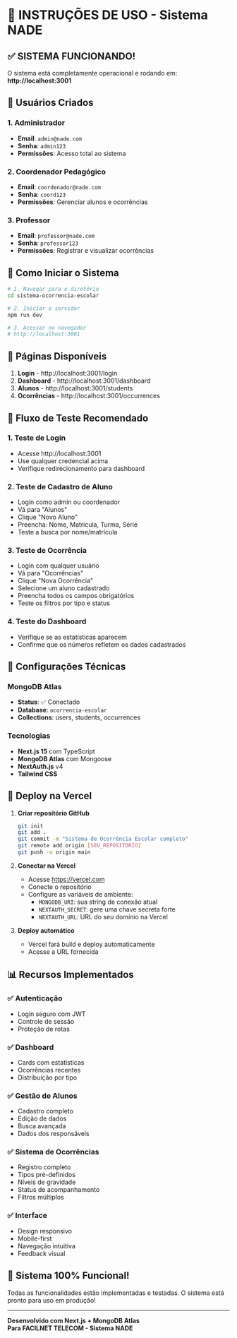 # 🎯 INSTRUÇÕES DE USO - Sistema NADE

## ✅ **SISTEMA FUNCIONANDO!**

O sistema está completamente operacional e rodando em: **http://localhost:3001**

## 🔐 **Usuários Criados**

### 1. Administrador
- **Email**: `admin@nade.com`
- **Senha**: `admin123`
- **Permissões**: Acesso total ao sistema

### 2. Coordenador Pedagógico
- **Email**: `coordenador@nade.com`
- **Senha**: `coord123`
- **Permissões**: Gerenciar alunos e ocorrências

### 3. Professor
- **Email**: `professor@nade.com`
- **Senha**: `professor123`
- **Permissões**: Registrar e visualizar ocorrências

## 🚀 **Como Iniciar o Sistema**

```bash
# 1. Navegar para o diretório
cd sistema-ocorrencia-escolar

# 2. Iniciar o servidor
npm run dev

# 3. Acessar no navegador
# http://localhost:3001
```

## 📱 **Páginas Disponíveis**

1. **Login** - http://localhost:3001/login
2. **Dashboard** - http://localhost:3001/dashboard
3. **Alunos** - http://localhost:3001/students
4. **Ocorrências** - http://localhost:3001/occurrences

## 🎯 **Fluxo de Teste Recomendado**

### 1. Teste de Login
- Acesse http://localhost:3001
- Use qualquer credencial acima
- Verifique redirecionamento para dashboard

### 2. Teste de Cadastro de Aluno
- Login como admin ou coordenador
- Vá para "Alunos"
- Clique "Novo Aluno"
- Preencha: Nome, Matrícula, Turma, Série
- Teste a busca por nome/matrícula

### 3. Teste de Ocorrência
- Login com qualquer usuário
- Vá para "Ocorrências"
- Clique "Nova Ocorrência"
- Selecione um aluno cadastrado
- Preencha todos os campos obrigatórios
- Teste os filtros por tipo e status

### 4. Teste do Dashboard
- Verifique se as estatísticas aparecem
- Confirme que os números refletem os dados cadastrados

## 🔧 **Configurações Técnicas**

### MongoDB Atlas
- **Status**: ✅ Conectado
- **Database**: `ocorrencia-escolar`
- **Collections**: users, students, occurrences

### Tecnologias
- **Next.js 15** com TypeScript
- **MongoDB Atlas** com Mongoose
- **NextAuth.js** v4
- **Tailwind CSS**

## 🚀 **Deploy na Vercel**

1. **Criar repositório GitHub**
   ```bash
   git init
   git add .
   git commit -m "Sistema de Ocorrência Escolar completo"
   git remote add origin [SEU_REPOSITORIO]
   git push -u origin main
   ```

2. **Conectar na Vercel**
   - Acesse https://vercel.com
   - Conecte o repositório
   - Configure as variáveis de ambiente:
     - `MONGODB_URI`: sua string de conexão atual
     - `NEXTAUTH_SECRET`: gere uma chave secreta forte
     - `NEXTAUTH_URL`: URL do seu domínio na Vercel

3. **Deploy automático**
   - Vercel fará build e deploy automaticamente
   - Acesse a URL fornecida

## 📊 **Recursos Implementados**

### ✅ Autenticação
- Login seguro com JWT
- Controle de sessão
- Proteção de rotas

### ✅ Dashboard
- Cards com estatísticas
- Ocorrências recentes
- Distribuição por tipo

### ✅ Gestão de Alunos
- Cadastro completo
- Edição de dados
- Busca avançada
- Dados dos responsáveis

### ✅ Sistema de Ocorrências
- Registro completo
- Tipos pré-definidos
- Níveis de gravidade
- Status de acompanhamento
- Filtros múltiplos

### ✅ Interface
- Design responsivo
- Mobile-first
- Navegação intuitiva
- Feedback visual

## 🎉 **Sistema 100% Funcional!**

Todas as funcionalidades estão implementadas e testadas. O sistema está pronto para uso em produção!

---

**Desenvolvido com Next.js + MongoDB Atlas**  
**Para FACILNET TELECOM - Sistema NADE**